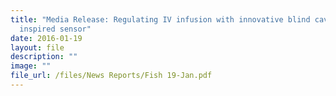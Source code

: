 ```yaml
---
title: "Media Release: Regulating IV infusion with innovative blind cave fish
  inspired sensor"
date: 2016-01-19
layout: file
description: ""
image: ""
file_url: /files/News Reports/Fish 19-Jan.pdf
---
```

